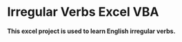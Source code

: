 # Irregular Verbs Excel VBA

 <b> This excel project is used to learn English irregular verbs. </b>
